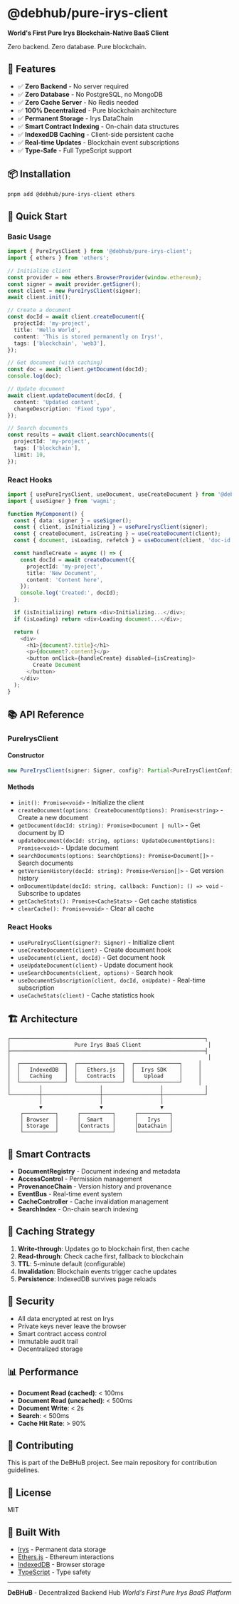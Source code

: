 # @debhub/pure-irys-client

**World's First Pure Irys Blockchain-Native BaaS Client**

Zero backend. Zero database. Pure blockchain.

## 🌟 Features

- ✅ **Zero Backend** - No server required
- ✅ **Zero Database** - No PostgreSQL, no MongoDB
- ✅ **Zero Cache Server** - No Redis needed
- ✅ **100% Decentralized** - Pure blockchain architecture
- ✅ **Permanent Storage** - Irys DataChain
- ✅ **Smart Contract Indexing** - On-chain data structures
- ✅ **IndexedDB Caching** - Client-side persistent cache
- ✅ **Real-time Updates** - Blockchain event subscriptions
- ✅ **Type-Safe** - Full TypeScript support

## 📦 Installation

```bash
pnpm add @debhub/pure-irys-client ethers
```

## 🚀 Quick Start

### Basic Usage

```typescript
import { PureIrysClient } from '@debhub/pure-irys-client';
import { ethers } from 'ethers';

// Initialize client
const provider = new ethers.BrowserProvider(window.ethereum);
const signer = await provider.getSigner();
const client = new PureIrysClient(signer);
await client.init();

// Create a document
const docId = await client.createDocument({
  projectId: 'my-project',
  title: 'Hello World',
  content: 'This is stored permanently on Irys!',
  tags: ['blockchain', 'web3'],
});

// Get document (with caching)
const doc = await client.getDocument(docId);
console.log(doc);

// Update document
await client.updateDocument(docId, {
  content: 'Updated content',
  changeDescription: 'Fixed typo',
});

// Search documents
const results = await client.searchDocuments({
  projectId: 'my-project',
  tags: ['blockchain'],
  limit: 10,
});
```

### React Hooks

```typescript
import { usePureIrysClient, useDocument, useCreateDocument } from '@debhub/pure-irys-client';
import { useSigner } from 'wagmi';

function MyComponent() {
  const { data: signer } = useSigner();
  const { client, isInitializing } = usePureIrysClient(signer);
  const { createDocument, isCreating } = useCreateDocument(client);
  const { document, isLoading, refetch } = useDocument(client, 'doc-id');

  const handleCreate = async () => {
    const docId = await createDocument({
      projectId: 'my-project',
      title: 'New Document',
      content: 'Content here',
    });
    console.log('Created:', docId);
  };

  if (isInitializing) return <div>Initializing...</div>;
  if (isLoading) return <div>Loading document...</div>;

  return (
    <div>
      <h1>{document?.title}</h1>
      <p>{document?.content}</p>
      <button onClick={handleCreate} disabled={isCreating}>
        Create Document
      </button>
    </div>
  );
}
```

## 📚 API Reference

### PureIrysClient

#### Constructor

```typescript
new PureIrysClient(signer: Signer, config?: Partial<PureIrysClientConfig>)
```

#### Methods

- `init(): Promise<void>` - Initialize the client
- `createDocument(options: CreateDocumentOptions): Promise<string>` - Create a new document
- `getDocument(docId: string): Promise<Document | null>` - Get document by ID
- `updateDocument(docId: string, options: UpdateDocumentOptions): Promise<void>` - Update document
- `searchDocuments(options: SearchOptions): Promise<Document[]>` - Search documents
- `getVersionHistory(docId: string): Promise<Version[]>` - Get version history
- `onDocumentUpdate(docId: string, callback: Function): () => void` - Subscribe to updates
- `getCacheStats(): Promise<CacheStats>` - Get cache statistics
- `clearCache(): Promise<void>` - Clear all cache

### React Hooks

- `usePureIrysClient(signer?: Signer)` - Initialize client
- `useCreateDocument(client)` - Create document hook
- `useDocument(client, docId)` - Get document hook
- `useUpdateDocument(client)` - Update document hook
- `useSearchDocuments(client, options)` - Search hook
- `useDocumentSubscription(client, docId, onUpdate)` - Real-time subscription
- `useCacheStats(client)` - Cache statistics hook

## 🏗️ Architecture

```
┌─────────────────────────────────────────────────────────────┐
│                    Pure Irys BaaS Client                     │
├─────────────────────────────────────────────────────────────┤
│                                                              │
│  ┌──────────────┐  ┌──────────────┐  ┌──────────────┐     │
│  │   IndexedDB  │  │   Ethers.js  │  │  Irys SDK    │     │
│  │   Caching    │  │   Contracts  │  │   Upload     │     │
│  └──────────────┘  └──────────────┘  └──────────────┘     │
│         │                  │                  │             │
└─────────┼──────────────────┼──────────────────┼─────────────┘
          │                  │                  │
          ▼                  ▼                  ▼
    ┌──────────┐      ┌──────────┐      ┌──────────┐
    │ Browser  │      │  Smart   │      │   Irys   │
    │ Storage  │      │Contracts │      │DataChain │
    └──────────┘      └──────────┘      └──────────┘
```

## 🎯 Smart Contracts

- **DocumentRegistry** - Document indexing and metadata
- **AccessControl** - Permission management
- **ProvenanceChain** - Version history and provenance
- **EventBus** - Real-time event system
- **CacheController** - Cache invalidation management
- **SearchIndex** - On-chain search indexing

## 💾 Caching Strategy

1. **Write-through**: Updates go to blockchain first, then cache
2. **Read-through**: Check cache first, fallback to blockchain
3. **TTL**: 5-minute default (configurable)
4. **Invalidation**: Blockchain events trigger cache updates
5. **Persistence**: IndexedDB survives page reloads

## 🔐 Security

- All data encrypted at rest on Irys
- Private keys never leave the browser
- Smart contract access control
- Immutable audit trail
- Decentralized storage

## 📊 Performance

- **Document Read (cached)**: < 100ms
- **Document Read (uncached)**: < 500ms
- **Document Write**: < 2s
- **Search**: < 500ms
- **Cache Hit Rate**: > 90%

## 🤝 Contributing

This is part of the DeBHuB project. See main repository for contribution guidelines.

## 📄 License

MIT

## 🚀 Built With

- [Irys](https://irys.xyz) - Permanent data storage
- [Ethers.js](https://ethers.org) - Ethereum interactions
- [IndexedDB](https://developer.mozilla.org/en-US/docs/Web/API/IndexedDB_API) - Browser storage
- [TypeScript](https://www.typescriptlang.org) - Type safety

---

**DeBHuB** - Decentralized Backend Hub
*World's First Pure Irys BaaS Platform*
